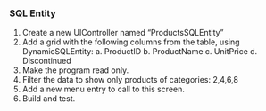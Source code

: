 ﻿### SQL Entity

1.	Create a new UIController named “ProductsSQLEntity”
2.	Add a grid with the following columns from the table, using DynamicSQLEntity:
    a.	ProductID
    b.	ProductName
    c.	UnitPrice
    d.	Discontinued
3.	Make the program read only.
4.	Filter the data to show only products of categories: 2,4,6,8
5.	Add a new menu entry to call to this screen.
6.	Build and test.
